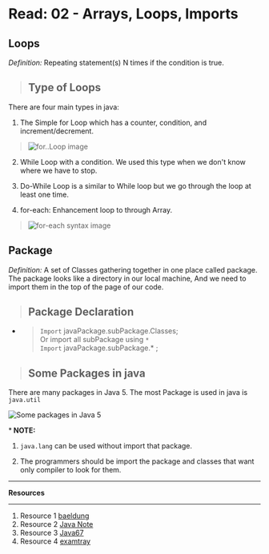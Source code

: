 # Read: 02 - Arrays, Loops, Imports

## Loops

*Definition:* Repeating statement(s) N times if the condition is true.  

> ## Type of Loops  

There are four main types in java:

1. The Simple for Loop which has a counter, condition, and increment/decrement.  

> ![for..Loop image](https://www.examtray.com/sites/default/files/styles/wordpress_800x460/public/2019-06/java-for-loop.jpg?itok=iSrP6wTr)  

2. While Loop with a condition. We used this type when we don't know where we have to stop.  

3. Do-While Loop is a similar to While loop but we go through the loop at least one time.  

4. for-each: Enhancement loop to through Array.  

> ![for-each syntax image](https://1.bp.blogspot.com/-sbcx1gZN5Zs/XPeFw4TNCdI/AAAAAAAAU9A/d37MRLD2RsMX7DyiFc9DglQn27VtAvVZACLcBGAs/w1200-h630-p-k-no-nu/The%2BEnhanced%2Bfor%2Bloop%2Bin%2BJava%2B-%2BHostmann%2Bbook.png)  

## Package

*Definition:* A set of Classes gathering together in one place called package. The package looks like a directory in our local machine, And we need to import them in the top of the page of our code.  

> ## Package Declaration  

- > `Import` javaPackage.subPackage.Classes;  
  > Or import all subPackage using `*`  
  > `Import` javaPackage.subPackage.* ;  

> ## Some Packages in java

There are many packages in Java 5. The most Package is used in java is `java.util`

![Some packages in Java 5](https://i.ibb.co/8NxvSqh/Screenshot-from-2022-02-26-17-58-11.png)

***&nbsp;NOTE:**  

1. `java.lang` can be used without import that package.

2. The programmers should be import the package and classes that want only compiler to look for them.  

---
**Resources**  

---  

1. Resource 1 [baeldung](https://www.baeldung.com/java-loops)  
2. Resource 2 [Java Note](https://perso.ensta-paris.fr/~diam/java/online/notes-java/language/10basics/import.html)  
3. Resource 3 [Java67](https://www.java67.com/2019/06/5-examples-of-enhanced-for-loop-in-java.html)
4. Resource 4 [examtray](https://www.examtray.com/java/last-minute-java-for-loop-break-continue-tutorial)  
